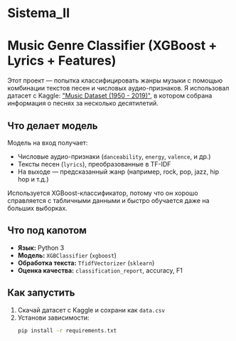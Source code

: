 # Sistema_II

#  Music Genre Classifier (XGBoost + Lyrics + Features)

Этот проект — попытка классифицировать жанры музыки с помощью комбинации текстов песен и числовых аудио-признаков. Я использовал датасет с Kaggle: ["Music Dataset (1950 - 2019)"](https://www.kaggle.com/datasets/saurabhshahane/music-dataset-1950-to-2019), в котором собрана информация о песнях за несколько десятилетий.

##  Что делает модель

Модель на вход получает:
- Числовые аудио-признаки (`danceability`, `energy`, `valence`, и др.)
- Тексты песен (`lyrics`), преобразованные в TF-IDF
- На выходе — предсказанный жанр (например, rock, pop, jazz, hip hop и т.д.)

Используется XGBoost-классификатор, потому что он хорошо справляется с табличными данными и быстро обучается даже на больших выборках.

##  Что под капотом

- **Язык:** Python 3
- **Модель:** `XGBClassifier` (`xgboost`)
- **Обработка текста:** `TfidfVectorizer` (`sklearn`)
- **Оценка качества:** `classification_report`, accuracy, F1

##  Как запустить

1. Скачай датасет с Kaggle и сохрани как `data.csv`
2. Установи зависимости:
   ```bash
   pip install -r requirements.txt
